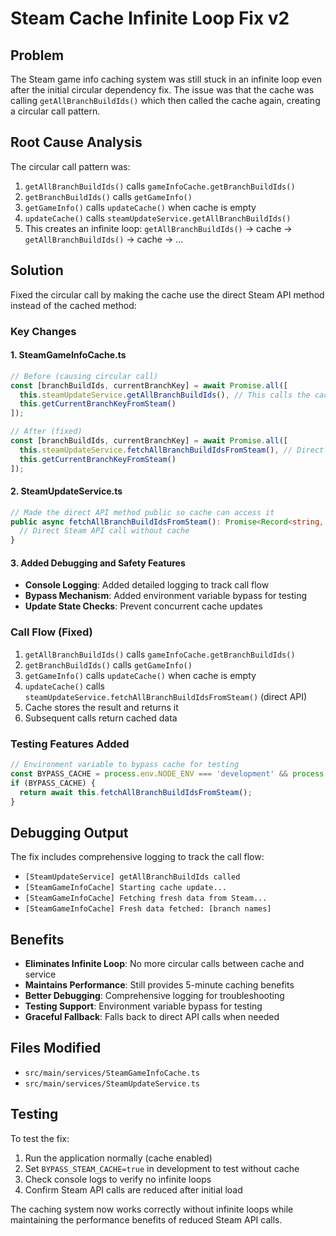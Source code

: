 # Steam Cache Infinite Loop Fix v2

## Problem
The Steam game info caching system was still stuck in an infinite loop even after the initial circular dependency fix. The issue was that the cache was calling `getAllBranchBuildIds()` which then called the cache again, creating a circular call pattern.

## Root Cause Analysis
The circular call pattern was:
1. `getAllBranchBuildIds()` calls `gameInfoCache.getBranchBuildIds()`
2. `getBranchBuildIds()` calls `getGameInfo()`
3. `getGameInfo()` calls `updateCache()` when cache is empty
4. `updateCache()` calls `steamUpdateService.getAllBranchBuildIds()` 
5. This creates an infinite loop: `getAllBranchBuildIds()` → cache → `getAllBranchBuildIds()` → cache → ...

## Solution
Fixed the circular call by making the cache use the direct Steam API method instead of the cached method:

### Key Changes

#### 1. SteamGameInfoCache.ts
```typescript
// Before (causing circular call)
const [branchBuildIds, currentBranchKey] = await Promise.all([
  this.steamUpdateService.getAllBranchBuildIds(), // This calls the cache again!
  this.getCurrentBranchKeyFromSteam()
]);

// After (fixed)
const [branchBuildIds, currentBranchKey] = await Promise.all([
  this.steamUpdateService.fetchAllBranchBuildIdsFromSteam(), // Direct API call
  this.getCurrentBranchKeyFromSteam()
]);
```

#### 2. SteamUpdateService.ts
```typescript
// Made the direct API method public so cache can access it
public async fetchAllBranchBuildIdsFromSteam(): Promise<Record<string, string>> {
  // Direct Steam API call without cache
}
```

#### 3. Added Debugging and Safety Features
- **Console Logging**: Added detailed logging to track call flow
- **Bypass Mechanism**: Added environment variable bypass for testing
- **Update State Checks**: Prevent concurrent cache updates

### Call Flow (Fixed)
1. `getAllBranchBuildIds()` calls `gameInfoCache.getBranchBuildIds()`
2. `getBranchBuildIds()` calls `getGameInfo()`
3. `getGameInfo()` calls `updateCache()` when cache is empty
4. `updateCache()` calls `steamUpdateService.fetchAllBranchBuildIdsFromSteam()` (direct API)
5. Cache stores the result and returns it
6. Subsequent calls return cached data

### Testing Features Added
```typescript
// Environment variable to bypass cache for testing
const BYPASS_CACHE = process.env.NODE_ENV === 'development' && process.env.BYPASS_STEAM_CACHE === 'true';
if (BYPASS_CACHE) {
  return await this.fetchAllBranchBuildIdsFromSteam();
}
```

## Debugging Output
The fix includes comprehensive logging to track the call flow:
- `[SteamUpdateService] getAllBranchBuildIds called`
- `[SteamGameInfoCache] Starting cache update...`
- `[SteamGameInfoCache] Fetching fresh data from Steam...`
- `[SteamGameInfoCache] Fresh data fetched: [branch names]`

## Benefits
- **Eliminates Infinite Loop**: No more circular calls between cache and service
- **Maintains Performance**: Still provides 5-minute caching benefits
- **Better Debugging**: Comprehensive logging for troubleshooting
- **Testing Support**: Environment variable bypass for testing
- **Graceful Fallback**: Falls back to direct API calls when needed

## Files Modified
- `src/main/services/SteamGameInfoCache.ts`
- `src/main/services/SteamUpdateService.ts`

## Testing
To test the fix:
1. Run the application normally (cache enabled)
2. Set `BYPASS_STEAM_CACHE=true` in development to test without cache
3. Check console logs to verify no infinite loops
4. Confirm Steam API calls are reduced after initial load

The caching system now works correctly without infinite loops while maintaining the performance benefits of reduced Steam API calls.
